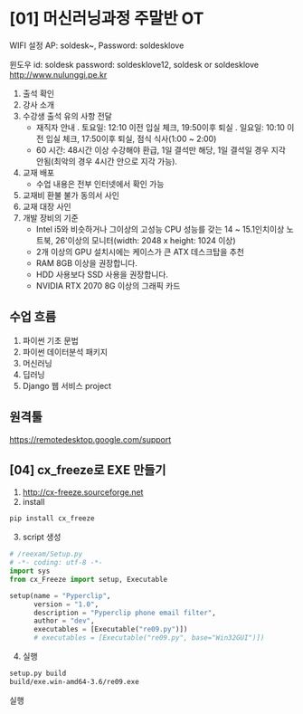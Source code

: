 # [01] 머신러닝과정 주말반 OT

WIFI 설정
AP: soldesk~, Password: soldesklove

윈도우 id: soldesk
password: soldesklove12, soldesk or soldesklove
<http://www.nulunggi.pe.kr>

1. 출석 확인
2. 강사 소개
3. 수강생 출석 유의 사항 전달
   - 재직자 안내
     . 토요일: 12:10 이전 입실 체크, 19:50이후 퇴실
     . 일요일: 10:10 이전 입실 체크, 17:50이후 퇴실, 점식 식사(1:00 ~ 2:00)  
   - 60 시간: 48시간 이상 수강해야 환급, 1일 결석만 해당, 1일 결석일 경우 지각 안됨(최악의 경우 4시간 안으로 지각 가능).
4. 교재 배포
   - 수업 내용은 전부 인터넷에서 확인 가능
5. 교재비 환불 불가 동의서 사인
6. 교재 대장 사인
7. 개발 장비의 기준
   - Intel i5와 비슷하거나 그이상의 고성능 CPU 성능를 갖는 14 ~ 15.1인치이상 노트북,
     26'이상의 모니터(width: 2048 x height: 1024 이상)
   - 2개 이상의 GPU 설치시에는 케이스가 큰 ATX 데스크탑을 추천
   - RAM 8GB 이상을 권장합니다.
   - HDD 사용보다 SSD 사용을 권장합니다.
   - NVIDIA RTX 2070 8G 이상의 그래픽 카드

## 수업 흐름

1. 파이썬 기초 문법
2. 파이썬 데이터분석 패키지
3. 머신러닝
4. 딥러닝
5. Django 웹 서비스 project

## 원격툴

<https://remotedesktop.google.com/support>

## [04] cx_freeze로 EXE 만들기

1. <http://cx-freeze.sourceforge.net>
2. install

  ```bash
  pip install cx_freeze
  ```

3. script 생성

  ```python
  # /reexam/Setup.py
  # -*- coding: utf-8 -*-
  import sys
  from cx_Freeze import setup, Executable

  setup(name = "Pyperclip",
        version = "1.0",
        description = "Pyperclip phone email filter",
        author = "dev",
        executables = [Executable("re09.py")])
        # executables = [Executable("re09.py", base="Win32GUI")])
  ```

4. 실행

  ```bash
  setup.py build
  build/exe.win-amd64-3.6/re09.exe
  ```

  실행
